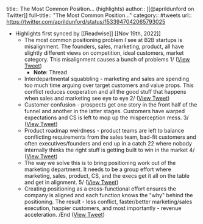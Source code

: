 title:: The Most Common Position... (highlights)
author:: [[@aprildunford on Twitter]]
full-title:: "The Most Common Position..."
category:: #tweets
url:: https://twitter.com/aprildunford/status/1533947042065793025

- Highlights first synced by [[Readwise]] [[Nov 19th, 2022]]
	- The most common positioning problem I see at B2B startups is misalignment. The founders, sales, marketing, product, all have slightly different views on competition, ideal customers, market category. This misalignment causes a bunch of problems 1/ ([View Tweet](https://twitter.com/aprildunford/status/1533947042065793025))
		- **Note**: Thread
	- Interdepartmental squabbling - marketing and sales are spending too much time arguing over target customers and value props. This conflict reduces cooperation and all the good stuff that happens when sales and marketing see eye to eye 2/ ([View Tweet](https://twitter.com/aprildunford/status/1533947043223314432))
	- Customer confusion - prospects get one story in the front half of the funnel and another in the latter stages. Customers have warped expectations and CS is left to mop up the misperception mess. 3/ ([View Tweet](https://twitter.com/aprildunford/status/1533947044439724037))
	- Product roadmap weirdness - product teams are left to balance conflicting requirements from the sales team, bad-fit customers and often executives/founders and end up in a catch 22 where nobody internally thinks the right stuff is getting built to win in the market 4/ ([View Tweet](https://twitter.com/aprildunford/status/1533947045605789699))
	- The way we solve this is to bring positioning work out of the marketing department. It needs to be a group effort where marketing, sales, product, CS, and the execs get it all on the table and get in alignment. 5/ ([View Tweet](https://twitter.com/aprildunford/status/1533947046893330432))
	- Creating positioning as a cross-functional effort ensures the company is aligned and each function knows the "why" behind the positioning. The result - less conflict, faster/better marketing/sales execution, happier customers, and most importantly - revenue acceleration.  /End ([View Tweet](https://twitter.com/aprildunford/status/1533947048206147591))